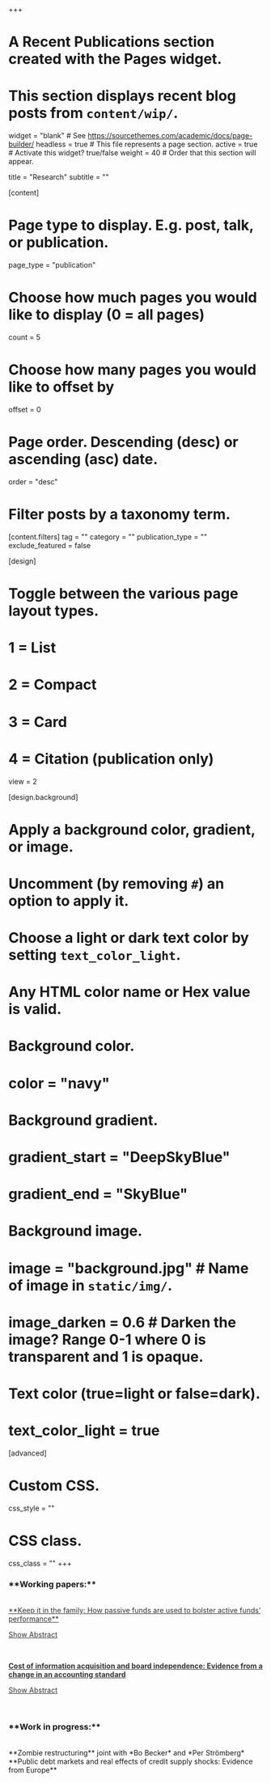 +++
# A Recent Publications section created with the Pages widget.
# This section displays recent blog posts from `content/wip/`.

widget = "blank"  # See https://sourcethemes.com/academic/docs/page-builder/
headless = true  # This file represents a page section.
active = true # Activate this widget? true/false
weight = 40  # Order that this section will appear.

title = "Research"
subtitle = ""

[content]

  # Page type to display. E.g. post, talk, or publication.
  page_type = "publication"

  # Choose how much pages you would like to display (0 = all pages)
  count = 5

  # Choose how many pages you would like to offset by
  offset = 0

  # Page order. Descending (desc) or ascending (asc) date.
  order = "desc"

  # Filter posts by a taxonomy term.
  [content.filters]
    tag = ""
    category = ""
    publication_type = ""
    exclude_featured = false

[design]
  # Toggle between the various page layout types.
  #   1 = List
  #   2 = Compact
  #   3 = Card
  #   4 = Citation (publication only)
  view = 2

[design.background]
  # Apply a background color, gradient, or image.
  #   Uncomment (by removing `#`) an option to apply it.
  #   Choose a light or dark text color by setting `text_color_light`.
  #   Any HTML color name or Hex value is valid.

  # Background color.
  # color = "navy"

  # Background gradient.
  # gradient_start = "DeepSkyBlue"
  # gradient_end = "SkyBlue"

  # Background image.
  # image = "background.jpg"  # Name of image in `static/img/`.
  # image_darken = 0.6  # Darken the image? Range 0-1 where 0 is transparent and 1 is opaque.

  # Text color (true=light or false=dark).
  # text_color_light = true  

[advanced]
 # Custom CSS. 
 css_style = ""

 # CSS class.
 css_class = ""
+++

<script>
function toggle() {
  var a = document.getElementById("ab");
  var t = document.getElementById("text");
  if (a.innerHTML === "<u>Show Abstract</u>") {
    a.innerHTML = "<u>Hide Abstract</u>";
    t.style.display = "block";
  } else {
    a.innerHTML = "<u>Show Abstract</u>";
    t.style.display = "none";
  }
}
</script>

<script>
function toggle1() {
  var a = document.getElementById("ab1");
  var t = document.getElementById("text1");
  if (a.innerHTML === "<u>Show Abstract</u>") {
    a.innerHTML = "<u>Hide Abstract</u>";
    t.style.display = "block";
  } else {
    a.innerHTML = "<u>Show Abstract</u>";
    t.style.display = "none";
  }
}
</script>

<h3>**Working papers:**</h3>
<br>
<a href="https://www.dropbox.com/s/zuk5td3hwh12gk0/Alberto_JMP.pdf?dl=0" onmouseover="" style="color: #353535;cursor: pointer;" target="_blank"> **Keep it in the family: How passive funds are used to bolster active funds’ performance**</a> &nbsp; 

<a  onmouseover="" style="color: #353535;cursor: pointer;" onclick="toggle()" id="ab"><u>Show Abstract</u></a>

<div id="text" style="display:none">The same fund family may sponsor both passive and active funds. Due to the funds’ different fee structures and flow sensitivity to performance, this may create conflicts of interest at the fund family level. Using portfolio firms’ mergers and acquisitions as a laboratory, I show that fund
families actively take measures to improve the performance of their active funds by using their passive funds. When the family’s active funds have a large stake in the acquirer, the passive fund owners of the target are less likely to support takeover deals that benefit target shareholders. At the deal level, I do not find evidence that takeover premia are affected by passive funds’ voting. Consistent with family profit motives driving fund performance, I observe differences in the flow to performance sensitivity between active and passive funds. The evidence suggests that fund families may take measures to boost their active funds’ performance at the expense of their passive funds.</div>
<br>

<a href="https://papers.ssrn.com/sol3/papers.cfm?abstract_id=3559505" onmouseover="" style="color: #353535;cursor: pointer;" target="_blank"> **Cost of information acquisition and board independence: Evidence from a change in an accounting standard**</a> &nbsp;

<a  onmouseover="" style="color: #353535;cursor: pointer;" onclick="toggle1()" id="ab1"><u>Show Abstract</u></a>

<div id="text1" style="display:none">Independent directors are valuable because they do not suffer from the agency costs that afflict executive directors. Independent directors also operate at an informational disadvantage compared with executive directors, which makes it hard for them to carry out their duties of advising and monitoring, and thus affects their value. I test the impact of the cost of information acquisition on board structure by exploiting a change in an accounting standard that forced US public firms to be more transparent about their operations. Analysts’ forecasts subsequently became more precise and less dispersed for the firms more affected, suggesting that the cost of information acquisition has decreased. Consistent with independent directors’ greater value, I document an increase in appointed independent directors. Cross-sectional tests suggest that independent directors are more valuable because of their improved monitoring capacity, as opposed to their advising capacity. Robustness tests using alternative data sources do not confirm the findings. Implications are discussed.</div>
<br> 
<h3>**Work in progress:**</h3>
<br>
**Zombie restructuring** joint with *Bo Becker* and *Per Strömberg*
<br>
**Public debt markets and real effects of credit supply shocks: Evidence from Europe**